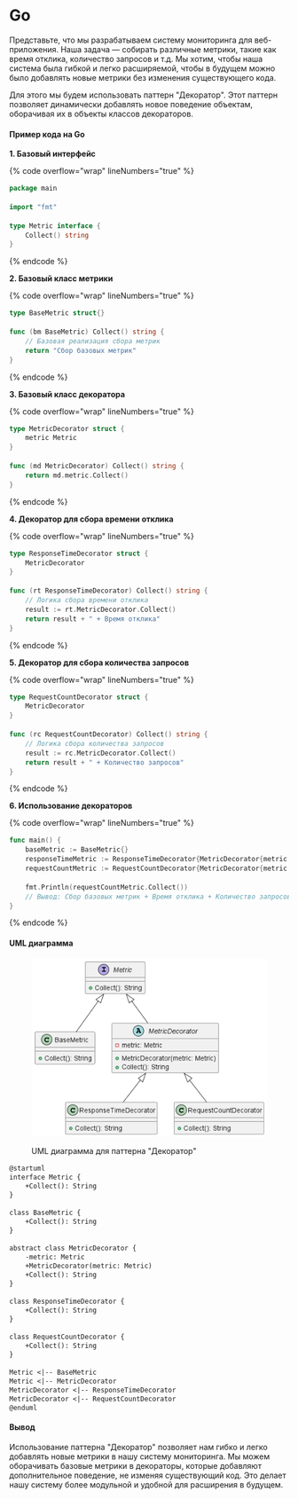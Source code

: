 # Go

Представьте, что мы разрабатываем систему мониторинга для веб-приложения. Наша задача — собирать различные метрики, такие как время отклика, количество запросов и т.д. Мы хотим, чтобы наша система была гибкой и легко расширяемой, чтобы в будущем можно было добавлять новые метрики без изменения существующего кода.

Для этого мы будем использовать паттерн "Декоратор". Этот паттерн позволяет динамически добавлять новое поведение объектам, оборачивая их в объекты классов декораторов.

#### Пример кода на Go

**1. Базовый интерфейс**

{% code overflow="wrap" lineNumbers="true" %}
```go
package main

import "fmt"

type Metric interface {
    Collect() string
}
```
{% endcode %}

**2. Базовый класс метрики**

{% code overflow="wrap" lineNumbers="true" %}
```go
type BaseMetric struct{}

func (bm BaseMetric) Collect() string {
    // Базовая реализация сбора метрик
    return "Сбор базовых метрик"
}
```
{% endcode %}

**3. Базовый класс декоратора**

{% code overflow="wrap" lineNumbers="true" %}
```go
type MetricDecorator struct {
    metric Metric
}

func (md MetricDecorator) Collect() string {
    return md.metric.Collect()
}
```
{% endcode %}

**4. Декоратор для сбора времени отклика**

{% code overflow="wrap" lineNumbers="true" %}
```go
type ResponseTimeDecorator struct {
    MetricDecorator
}

func (rt ResponseTimeDecorator) Collect() string {
    // Логика сбора времени отклика
    result := rt.MetricDecorator.Collect()
    return result + " + Время отклика"
}
```
{% endcode %}

**5. Декоратор для сбора количества запросов**

{% code overflow="wrap" lineNumbers="true" %}
```go
type RequestCountDecorator struct {
    MetricDecorator
}

func (rc RequestCountDecorator) Collect() string {
    // Логика сбора количества запросов
    result := rc.MetricDecorator.Collect()
    return result + " + Количество запросов"
}
```
{% endcode %}

**6. Использование декораторов**

{% code overflow="wrap" lineNumbers="true" %}
```go
func main() {
    baseMetric := BaseMetric{}
    responseTimeMetric := ResponseTimeDecorator{MetricDecorator{metric: baseMetric}}
    requestCountMetric := RequestCountDecorator{MetricDecorator{metric: responseTimeMetric}}

    fmt.Println(requestCountMetric.Collect())
    // Вывод: Сбор базовых метрик + Время отклика + Количество запросов
}
```
{% endcode %}

#### UML диаграмма

<figure><img src="../../../../../.gitbook/assets/image (1).png" alt=""><figcaption><p>UML диаграмма для паттерна "Декоратор"</p></figcaption></figure>

```plantuml
@startuml
interface Metric {
    +Collect(): String
}

class BaseMetric {
    +Collect(): String
}

abstract class MetricDecorator {
    -metric: Metric
    +MetricDecorator(metric: Metric)
    +Collect(): String
}

class ResponseTimeDecorator {
    +Collect(): String
}

class RequestCountDecorator {
    +Collect(): String
}

Metric <|-- BaseMetric
Metric <|-- MetricDecorator
MetricDecorator <|-- ResponseTimeDecorator
MetricDecorator <|-- RequestCountDecorator
@enduml
```

#### Вывод

Использование паттерна "Декоратор" позволяет нам гибко и легко добавлять новые метрики в нашу систему мониторинга. Мы можем оборачивать базовые метрики в декораторы, которые добавляют дополнительное поведение, не изменяя существующий код. Это делает нашу систему более модульной и удобной для расширения в будущем.
